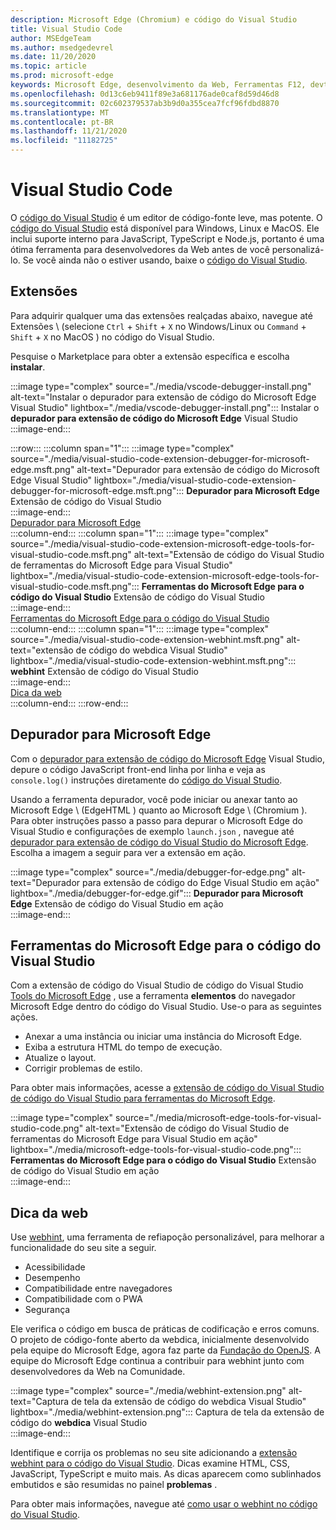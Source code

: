 ```yaml
---
description: Microsoft Edge (Chromium) e código do Visual Studio
title: Visual Studio Code
author: MSEdgeTeam
ms.author: msedgedevrel
ms.date: 11/20/2020
ms.topic: article
ms.prod: microsoft-edge
keywords: Microsoft Edge, desenvolvimento da Web, Ferramentas F12, devtools, código vs, código do Visual Studio, depurador, dica da Web
ms.openlocfilehash: 0d13c6eb9411f89e3a681176ade0caf8d59d46d8
ms.sourcegitcommit: 02c602379537ab3b9d0a355cea7fcf96fdbd8870
ms.translationtype: MT
ms.contentlocale: pt-BR
ms.lasthandoff: 11/21/2020
ms.locfileid: "11182725"
---
```

# Visual Studio Code  

O [código do Visual Studio][VisualStudioCodeDocs] é um editor de código-fonte leve, mas potente.  O [código do Visual Studio][VisualStudioCodeDocs] está disponível para Windows, Linux e MacOS.  Ele inclui suporte interno para JavaScript, TypeScript e Node.js, portanto é uma ótima ferramenta para desenvolvedores da Web antes de você personalizá-lo.  Se você ainda não o estiver usando, baixe o [código do Visual Studio][VisualstudioCode].  

## Extensões  

<!--todo: We want to put something like the tiles for extensions Visual Studio Code uses on this page https://code.visualstudio.com/Docs#top-extensions but I don't think this is a markdown page.  I think it's a web page.  I couldn't find anything in https://github.com/Microsoft/vscode-docs that looks like this page. In the meantime, here's what I've come up with: -->  

Para adquirir qualquer uma das extensões realçadas abaixo, navegue até Extensões \ (selecione `Ctrl` + `Shift` + `X` no Windows/Linux ou `Command` + `Shift` + `X` no MacOS \) no código do Visual Studio.  

Pesquise o Marketplace para obter a extensão específica e escolha **instalar**.  

:::image type="complex" source="./media/vscode-debugger-install.png" alt-text="Instalar o depurador para extensão de código do Microsoft Edge Visual Studio" lightbox="./media/vscode-debugger-install.png":::
   Instalar o **depurador para extensão de código do Microsoft Edge** Visual Studio  
:::image-end:::  

:::row:::
   :::column span="1":::
      :::image type="complex" source="./media/visual-studio-code-extension-debugger-for-microsoft-edge.msft.png" alt-text="Depurador para extensão de código do Microsoft Edge Visual Studio" lightbox="./media/visual-studio-code-extension-debugger-for-microsoft-edge.msft.png":::
         **Depurador para Microsoft Edge** Extensão de código do Visual Studio  
      :::image-end:::  
      [Depurador para Microsoft Edge](#debugger-for-microsoft-edge)  
   :::column-end:::
   :::column span="1":::
      :::image type="complex" source="./media/visual-studio-code-extension-microsoft-edge-tools-for-visual-studio-code.msft.png" alt-text="Extensão de código do Visual Studio de ferramentas do Microsoft Edge para Visual Studio" lightbox="./media/visual-studio-code-extension-microsoft-edge-tools-for-visual-studio-code.msft.png":::
         **Ferramentas do Microsoft Edge para o código do Visual Studio** Extensão de código do Visual Studio  
      :::image-end:::  
      [Ferramentas do Microsoft Edge para o código do Visual Studio](#microsoft-edge-tools-for-visual-studio-code)  
   :::column-end:::
   :::column span="1":::
      :::image type="complex" source="./media/visual-studio-code-extension-webhint.msft.png" alt-text="extensão de código do webdica Visual Studio" lightbox="./media/visual-studio-code-extension-webhint.msft.png":::
         **webhint** Extensão de código do Visual Studio  
      :::image-end:::  
      [Dica da web](#webhint)  
   :::column-end:::
:::row-end:::  

## Depurador para Microsoft Edge  

Com o [depurador para extensão de código do Microsoft Edge][VisualstudioMarketplaceDebuggerMicrosoftEdge] Visual Studio, depure o código JavaScript front-end linha por linha e veja as `console.log()` instruções diretamente do [código do Visual Studio][VisualstudioCode].  
      
Usando a ferramenta depurador, você pode iniciar ou anexar tanto ao Microsoft Edge \ (EdgeHTML \) quanto ao Microsoft Edge \ (Chromium \).  Para obter instruções passo a passo para depurar o Microsoft Edge do Visual Studio e configurações de exemplo `launch.json` , navegue até [depurador para extensão de código do Visual Studio do Microsoft Edge][VisualStudioCodeDebuggerEdge].  Escolha a imagem a seguir para ver a extensão em ação.  

:::image type="complex" source="./media/debugger-for-edge.png" alt-text="Depurador para extensão de código do Edge Visual Studio em ação" lightbox="./media/debugger-for-edge.gif":::
   **Depurador para Microsoft Edge** Extensão de código do Visual Studio em ação  
:::image-end:::  

## Ferramentas do Microsoft Edge para o código do Visual Studio

Com a extensão de código do Visual Studio de código do Visual Studio [Tools do Microsoft Edge][VisualstudioMarketplaceMicrosoftEdgeToolsVisualStudioCode] , use a ferramenta **elementos** do navegador Microsoft Edge dentro do código do Visual Studio.  Use-o para as seguintes ações.  

*   Anexar a uma instância ou iniciar uma instância do Microsoft Edge.  
*   Exiba a estrutura HTML do tempo de execução.  
*   Atualize o layout.  
*   Corrigir problemas de estilo.  
    
Para obter mais informações, acesse a [extensão de código do Visual Studio de código do Visual Studio para ferramentas do Microsoft Edge][VisualStudioCodeMicrosoftEdgeDevtoolsExtension].  <!--  Choose the following image to see the extension in action.  -->  
      
:::image type="complex" source="./media/microsoft-edge-tools-for-visual-studio-code.png" alt-text="Extensão de código do Visual Studio de ferramentas do Microsoft Edge para Visual Studio em ação" lightbox="./media/microsoft-edge-tools-for-visual-studio-code.png":::
   **Ferramentas do Microsoft Edge para o código do Visual Studio** Extensão de código do Visual Studio em ação  
:::image-end:::  

## Dica da web  
      
Use [webhint][WebhintMain], uma ferramenta de refiapoção personalizável, para melhorar a funcionalidade do seu site a seguir.  

*   Acessibilidade
*   Desempenho
*   Compatibilidade entre navegadores
*   Compatibilidade com o PWA
*   Segurança

Ele verifica o código em busca de práticas de codificação e erros comuns. O projeto de código-fonte aberto da webdica, inicialmente desenvolvido pela equipe do Microsoft Edge, agora faz parte da [Fundação do OpenJS][OpenjsFoundation].  A equipe do Microsoft Edge continua a contribuir para webhint junto com desenvolvedores da Web na Comunidade.  <!--  Choose the following image to see the extension in action.  -->  
      
:::image type="complex" source="./media/webhint-extension.png" alt-text="Captura de tela da extensão de código do webdica Visual Studio" lightbox="./media/webhint-extension.png":::
   Captura de tela da extensão de código do **webdica** Visual Studio  
:::image-end:::  
      
Identifique e corrija os problemas no seu site adicionando a [extensão webhint para o código do Visual Studio][VisualstudioMarketplaceWebhint].  Dicas examine HTML, CSS, JavaScript, TypeScript e muito mais.  As dicas aparecem como sublinhados embutidos e são resumidas no painel **problemas** .  
      
Para obter mais informações, navegue até [como usar o webhint no código do Visual Studio][VisualStudioCodeWebhint].  

<!--links -->  

[VisualStudioCodeDebuggerEdge]: ./debugger-for-edge.md "Depurador para extensão de código do Microsoft Edge Visual Studio | Documentos da Microsoft"  
[VisualStudioCodeMicrosoftEdgeDevtoolsExtension]: ./microsoft-edge-devtools-extension.md "Extensão de código do Microsoft Edge DevTools para Visual Studio | Documentos da Microsoft"  
[VisualStudioCodeWebhint]: ./webhint.md "Webhint Visual Studio extensão de código | Documentos da Microsoft"  

[VisualstudioCode]: https://code.visualstudio.com "Código do Visual Studio"  
[VisualStudioCodeDocs]: https://code.visualstudio.com/Docs "Documentação | Código do Visual Studio"   

[VisualstudioMarketplaceDebuggerMicrosoftEdge]: https://marketplace.visualstudio.com/items?itemName=msjsdiag.debugger-for-edge "Depurador para Microsoft Edge | Visual Studio Marketplace"  
[VisualstudioMarketplaceMicrosoftEdgeToolsVisualStudioCode]: https://marketplace.visualstudio.com/items?itemName=ms-edgedevtools.vscode-edge-devtools "Ferramentas do Microsoft Edge para o código do Visual Studio | Visual Studio Marketplace"  

[VisualstudioMarketplaceWebhint]: https://marketplace.visualstudio.com/items?itemName=webhint.vscode-webhint "webhint | Visual Studio Marketplace"  

[WebhintMain]:  https://webhint.io "webhint"  
[OpenjsFoundation]:  https://openjsf.org "Base do OpenJS"  

